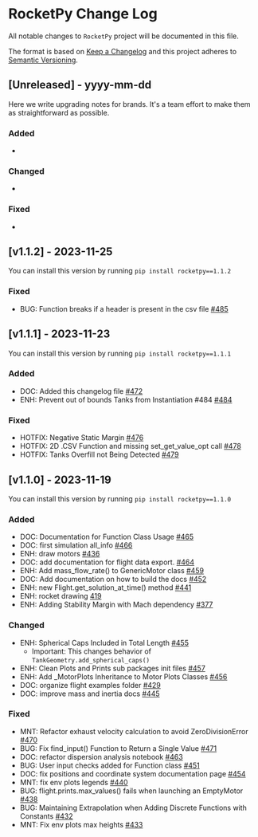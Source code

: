 # RocketPy Change Log

All notable changes to `RocketPy` project will be documented in this file.

The format is based on [Keep a Changelog](http://keepachangelog.com/)
and this project adheres to [Semantic Versioning](http://semver.org/).

<!-- Types of changes:
    - `Added` for new features.
    - `Changed` for changes in existing functionality.
    - `Deprecated` for soon-to-be removed features.
    - `Removed` for now removed features.
    - `Fixed` for any bug fixes.
    - `Security` in case of vulnerabilities.

    Should not be here:
    - tests
    - github maintenance
    - merge commits

    Types of messages:
    - Usually the message is the PR title and number
    - If the PR is too long to accomplish all the changes (it shouldn't be...),
      you can use a second line to describe it

-->

## [Unreleased] - yyyy-mm-dd

Here we write upgrading notes for brands. It's a team effort to make them as
straightforward as possible.

### Added

-

### Changed

-

### Fixed

-

## [v1.1.2] - 2023-11-25

You can install this version by running `pip install rocketpy==1.1.2`

### Fixed

- BUG: Function breaks if a header is present in the csv file [#485](https://github.com/RocketPy-Team/RocketPy/pull/485)

## [v1.1.1] - 2023-11-23

You can install this version by running `pip install rocketpy==1.1.1`

### Added

- DOC: Added this changelog file [#472](https://github.com/RocketPy-Team/RocketPy/pull/472)
- ENH: Prevent out of bounds Tanks from Instantiation #484 [#484](https://github.com/RocketPy-Team/RocketPy/pull/484)

### Fixed

- HOTFIX: Negative Static Margin [#476](https://github.com/RocketPy-Team/RocketPy/pull/476)
- HOTFIX: 2D .CSV Function and missing set_get_value_opt call [#478](https://github.com/RocketPy-Team/RocketPy/pull/478)
- HOTFIX: Tanks Overfill not Being Detected [#479](https://github.com/RocketPy-Team/RocketPy/pull/479)

## [v1.1.0] - 2023-11-19

You can install this version by running `pip install rocketpy==1.1.0`

### Added

- DOC: Documentation for Function Class Usage [#465](https://github.com/RocketPy-Team/RocketPy/pull/465)
- DOC: first simulation all_info [#466](https://github.com/RocketPy-Team/RocketPy/pull/466)
- ENH: draw motors [#436](https://github.com/RocketPy-Team/RocketPy/pull/436)
- DOC: add documentation for flight data export. [#464](https://github.com/RocketPy-Team/RocketPy/pull/464)
- ENH: Add mass_flow_rate() to GenericMotor class [#459](https://github.com/RocketPy-Team/RocketPy/pull/459)
- DOC: Add documentation on how to build the docs [#452](https://github.com/RocketPy-Team/RocketPy/pull/452)
- ENH: new Flight.get_solution_at_time() method [#441](https://github.com/RocketPy-Team/RocketPy/pull/441)
- ENH: rocket drawing [419](https://github.com/RocketPy-Team/RocketPy/pull/419)
- ENH: Adding Stability Margin with Mach dependency [#377](https://github.com/RocketPy-Team/RocketPy/pull/377)

### Changed

- ENH: Spherical Caps Included in Total Length [#455](https://github.com/RocketPy-Team/RocketPy/pull/455)
  - Important: This changes behavior of `TankGeometry.add_spherical_caps()`
- ENH: Clean Plots and Prints sub packages init files [#457](https://github.com/RocketPy-Team/RocketPy/pull/457)
- ENH: Add \_MotorPlots Inheritance to Motor Plots Classes [#456](https://github.com/RocketPy-Team/RocketPy/pull/456)
- DOC: organize flight examples folder [#429](https://github.com/RocketPy-Team/RocketPy/pull/429)
- DOC: improve mass and inertia docs [#445](https://github.com/RocketPy-Team/RocketPy/pull/445)

### Fixed

- MNT: Refactor exhaust velocity calculation to avoid ZeroDivisionError [#470](https://github.com/RocketPy-Team/RocketPy/pull/470)
- BUG: Fix find_input() Function to Return a Single Value [#471](https://github.com/RocketPy-Team/RocketPy/pull/471)
- DOC: refactor dispersion analysis notebook [#463](https://github.com/RocketPy-Team/RocketPy/pull/463)
- BUG: User input checks added for Function class [#451](https://github.com/RocketPy-Team/RocketPy/pull/451)
- DOC: fix positions and coordinate system documentation page [#454](https://github.com/RocketPy-Team/RocketPy/pull/)
- MNT: fix env plots legends [#440](https://github.com/RocketPy-Team/RocketPy/pull/440)
- BUG: flight.prints.max_values() fails when launching an EmptyMotor [#438](https://github.com/RocketPy-Team/RocketPy/pull/438)
- BUG: Maintaining Extrapolation when Adding Discrete Functions with Constants [#432](https://github.com/RocketPy-Team/RocketPy/pull/432)
- MNT: Fix env plots max heights [#433](https://github.com/RocketPy-Team/RocketPy/pull/433)

